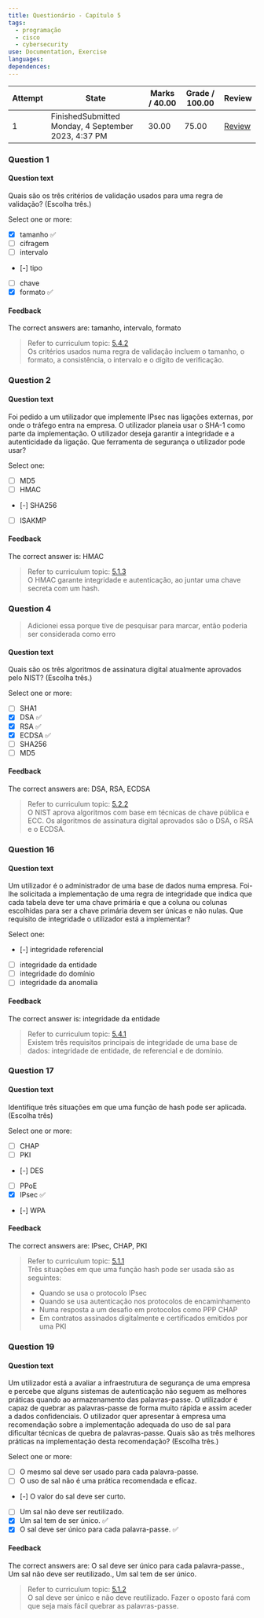 ```yaml
---
title: Questionário - Capítulo 5
tags:
  - programação
  - cisco
  - cybersecurity
use: Documentation, Exercise
languages: 
dependences:
---
```


| Attempt | State                                               | Marks / 40.00 | Grade / 100.00 | Review                                                                                                                       |
| ------- | --------------------------------------------------- | ------------- | -------------- | ---------------------------------------------------------------------------------------------------------------------------- |
| 1       | FinishedSubmitted Monday, 4 September 2023, 4:37 PM | 30.00         | 75.00          | [Review](https://lms.netacad.com/mod/quiz/review.php?attempt=58064021&cmid=76596784 "Review your responses to this attempt") |

### Question 1

#### Question text

Quais são os três critérios de validação usados para uma regra de validação? (Escolha três.)

Select one or more:
- [x] tamanho ✅ 
- [ ] cifragem
- [ ] intervalo
- [-] tipo
- [ ] chave
- [x] formato ✅ 

#### Feedback

The correct answers are: tamanho, intervalo, formato
> Refer to curriculum topic: [5.4.2](../../cap5.md#5421-regras-de-validação)  
> Os critérios usados numa regra de validação incluem o tamanho, o formato, a consistência, o intervalo e o dígito de verificação.

### Question 2
#### Question text

Foi pedido a um utilizador que implemente IPsec nas ligações externas, por onde o tráfego entra na empresa. O utilizador planeia usar o SHA-1 como parte da implementação. O utilizador deseja garantir a integridade e a autenticidade da ligação. Que ferramenta de segurança o utilizador pode usar?

Select one:
- [ ] MD5
- [ ] HMAC
- [-] SHA256
- [ ] ISAKMP

#### Feedback

The correct answer is: HMAC
> Refer to curriculum topic: [5.1.3](../../cap5.md#513-hmac)  
> O HMAC garante integridade e autenticação, ao juntar uma chave secreta com um hash.

### Question 4 
> Adicionei essa porque tive de pesquisar para marcar, então poderia ser considerada como erro

#### Question text

Quais são os três algoritmos de assinatura digital atualmente aprovados pelo NIST? (Escolha três.)

Select one or more:
- [ ] SHA1
- [x] DSA ✅
- [x] RSA ✅
- [x] ECDSA ✅
- [ ] SHA256
- [ ] MD5

#### Feedback

The correct answers are: DSA, RSA, ECDSA
> Refer to curriculum topic: [5.2.2](../../cap5.md#5223-comparação-entre-algoritmos-de-assinatura-digital)  
> O NIST aprova algoritmos com base em técnicas de chave pública e ECC. Os algoritmos de assinatura digital aprovados são o DSA, o RSA e o ECDSA.

### Question 16

#### Question text

Um utilizador é o administrador de uma base de dados numa empresa. Foi-lhe solicitada a implementação de uma regra de integridade que indica que cada tabela deve ter uma chave primária e que a coluna ou colunas escolhidas para ser a chave primária devem ser únicas e não nulas. Que requisito de integridade o utilizador está a implementar?

Select one:
- [-] integridade referencial
- [ ] integridade da entidade
- [ ] integridade do domínio
- [ ] integridade da anomalia

#### Feedback

The correct answer is: integridade da entidade
> Refer to curriculum topic: [5.4.1](../../cap5.md#541-integridade-da-base-de-dados)  
> Existem três requisitos principais de integridade de uma base de dados: integridade de entidade, de referencial e de domínio.

### Question 17

#### Question text

Identifique três situações em que uma função de hash pode ser aplicada. (Escolha três)

Select one or more:
- [ ] CHAP
- [ ] PKI
- [-] DES
- [ ] PPoE
- [x] IPsec ✅
- [-] WPA

#### Feedback

The correct answers are: IPsec, CHAP, PKI
> Refer to curriculum topic: [5.1.1](../../cap5.md#5113-algoritmo-de-hash)  
> Três situações em que uma função hash pode ser usada são as seguintes:
> 
> - Quando se usa o protocolo IPsec
> - Quando se usa autenticação nos protocolos de encaminhamento
> - Numa resposta a um desafio em protocolos como PPP CHAP
> - Em contratos assinados digitalmente e certificados emitidos por uma PKI

### Question 19

#### Question text

Um utilizador está a avaliar a infraestrutura de segurança de uma empresa e percebe que alguns sistemas de autenticação não seguem as melhores práticas quando ao armazenamento das palavras-passe. O utilizador é capaz de quebrar as palavras-passe de forma muito rápida e assim aceder a dados confidenciais. O utilizador quer apresentar à empresa uma recomendação sobre a implementação adequada do uso de sal para dificultar técnicas de quebra de palavras-passe. Quais são as três melhores práticas na implementação desta recomendação? (Escolha três.)

Select one or more:
- [ ] O mesmo sal deve ser usado para cada palavra-passe.
- [ ] O uso de sal não é uma prática recomendada e eficaz.
- [-] O valor do sal deve ser curto.
- [ ] Um sal não deve ser reutilizado.
- [x] Um sal tem de ser único. ✅
- [x] O sal deve ser único para cada palavra-passe. ✅

#### Feedback

The correct answers are: O sal deve ser único para cada palavra-passe., Um sal não deve ser reutilizado., Um sal tem de ser único.
> Refer to curriculum topic: [5.1.2](../../cap5.md#512-o-uso-de-sal)  
> O sal deve ser único e não deve reutilizado. Fazer o oposto fará com que seja mais fácil quebrar as palavras-passe.
